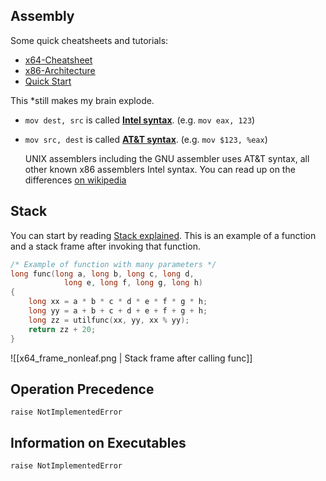 ## Assembly

Some quick cheatsheets and tutorials:
- [x64-Cheatsheet](https://cs.brown.edu/courses/cs033/docs/guides/x64_cheatsheet.pdf)
- [x86-Architecture](https://en.wikibooks.org/wiki/X86_Assembly/X86_Architecture)
- [Quick Start](https://wiki.cdot.senecacollege.ca/wiki/X86_64_Register_and_Instruction_Quick_Start)

This *still makes my brain explode.
- `mov dest, src` is called **[Intel syntax](https://stackoverflow.com/tags/intel-syntax/info)**. (e.g. `mov eax, 123`)
- `mov src, dest` is called **[AT&T syntax](https://stackoverflow.com/tags/att/info)**. (e.g. `mov $123, %eax`)

	UNIX assemblers including the GNU assembler uses AT&T syntax, all other known x86 assemblers Intel syntax. You can read up on the differences [on wikipedia](http://en.wikipedia.org/wiki/X86_assembly_language#Syntax)

## Stack

You can start by reading [Stack explained](https://cratecode.com/info/x86-assembly-nasm-stack).
This is an example of a function and a stack frame after invoking that function.

```C
/* Example of function with many parameters */
long func(long a, long b, long c, long d,
            long e, long f, long g, long h)
{
    long xx = a * b * c * d * e * f * g * h;
    long yy = a + b + c + d + e + f + g + h;
    long zz = utilfunc(xx, yy, xx % yy);
    return zz + 20;
}
```

![[x64_frame_nonleaf.png | Stack frame after calling func]]

## Operation Precedence

`raise NotImplementedError`

## Information on Executables

`raise NotImplementedError`
